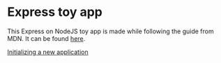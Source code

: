 # Express toy app

This Express on NodeJS toy app is made while following the guide from MDN. It can be found [here](https://developer.mozilla.org/en-US/docs/Learn/Server-side/Express_Nodejs).

[Initializing a new application](express-setup.md)